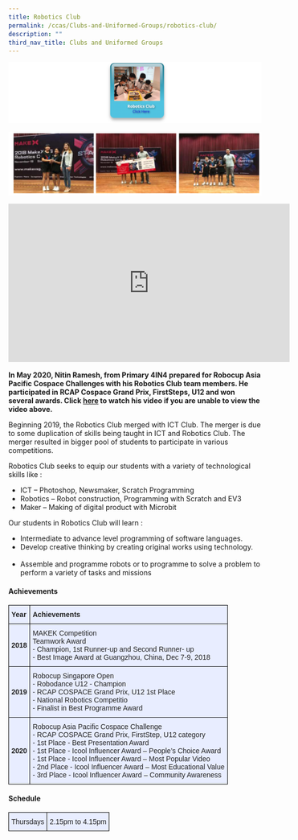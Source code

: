 ```yaml
---
title: Robotics Club
permalink: /ccas/Clubs-and-Uniformed-Groups/robotics-club/
description: ""
third_nav_title: Clubs and Uniformed Groups
---
```

<a href = "https://vimeo.com/588154200/f7b22ee9d8" target = "_self"> 
          <img src="/images/rbc1.png"></a>

![](/images/rbc2.png)


<center><iframe width="560" height="315" src="https://www.youtube.com/embed/wbgPUKjN92g" title="YouTube video player" frameborder="0" allow="accelerometer; autoplay; clipboard-write; encrypted-media; gyroscope; picture-in-picture" allowfullscreen></iframe></center>


**In May 2020, Nitin Ramesh, from Primary 4IN4 prepared for Robocup Asia Pacific Cospace Challenges with his Robotics Club team members. He participated in RCAP Cospace Grand Prix, FirstSteps, U12 and won several awards. Click [here](https://www.youtube.com/watch?reload=9&v=wbgPUKjN92g&feature=youtu.be) to watch his video if you are unable to view the video above.**
  
Beginning 2019, the Robotics Club merged with ICT Club. The merger is due to some duplication of skills being taught in ICT and Robotics Club. The merger resulted in bigger pool of students to participate in various competitions.     
  
Robotics Club seeks to equip our students with a variety of technological skills like :  
*   ICT – Photoshop, Newsmaker, Scratch Programming
*   Robotics – Robot construction, Programming with Scratch and EV3
*   Maker – Making of digital product with Microbit  

  

Our students in Robotics Club will learn :  
*   Intermediate to advance level programming of software languages.
*   Develop creative thinking by creating original works using technology.         
*   Assemble and programme robots or to programme to solve a problem to perform a variety of tasks and missions


#### Achievements


<style type="text/css">
.tg  {border-collapse:collapse;border-spacing:0;margin:0px auto;}
.tg td{border-color:black;border-style:solid;border-width:1px;font-family:Arial, sans-serif;font-size:14px;
  overflow:hidden;padding:10px 5px;word-break:normal;}
.tg th{border-color:black;border-style:solid;border-width:1px;font-family:Arial, sans-serif;font-size:14px;
  font-weight:normal;overflow:hidden;padding:10px 5px;word-break:normal;}
.tg .tg-xwen{background-color:#E8EDFF;color:#222;font-weight:bold;text-align:left;vertical-align:middle}
.tg .tg-vqm8{background-color:#E8EDFF;color:#222;text-align:left;vertical-align:top}
.tg .tg-u05r{background-color:#E8EDFF;color:#222;font-weight:bold;text-align:left;vertical-align:top}
.tg .tg-lr6o{background-color:#E8EDFF;color:#222;text-align:left;vertical-align:middle}
</style>
<table class="tg">
<tbody>
  <tr>
    <td class="tg-xwen">Year</td>
    <td class="tg-u05r">Achievements</td>
  </tr>
  <tr>
    <td class="tg-xwen">2018</td>
    <td class="tg-vqm8">MAKEK Competition <br>Teamwork Award<br><span style="font-weight:normal">- Champion, 1st Runner-up and Second Runner- up</span><br><span style="font-weight:400">- Best Image Award at Guangzhou, China, Dec 7-9, 2018</span></td>
  </tr>
  <tr>
    <td class="tg-xwen"><span style="color:#222"> </span>2019</td>
    <td class="tg-lr6o"><span style="color:#222">Robocup Singapore Open </span><br><span style="font-weight:normal">- Robodance U12 - Champion</span><br><span style="font-weight:normal">- RCAP COSPACE Grand Prix, U12 1st Place</span><br><span style="font-weight:normal">- National Robotics Competitio</span><br><span style="font-weight:normal">- Finalist in Best Programme Award</span></td>
  </tr>
  <tr>
    <td class="tg-xwen"><span style="color:#222"> </span>2020</td>
    <td class="tg-lr6o"><span style="color:#222">Robocup Asia Pacific Cospace Challenge   </span><br>- RCAP COSPACE Grand Prix, FirstStep, U12 category  <br>- 1st Place - Best Presentation Award  <br><span style="font-weight:400">- 1st Place - Icool Influencer Award – People’s Choice Award</span><br><span style="font-weight:400">- 1st Place - Icool Influencer Award – Most Popular Video  </span><br><span style="font-weight:400">- 2nd Place - Icool Influencer Award – Most Educational Value  </span><br><span style="font-weight:400">- 3rd Place - Icool Influencer Award – Community Awareness</span></td>
  </tr>
</tbody>
</table>

#### Schedule

<style type="text/css">
.tg  {border-collapse:collapse;border-spacing:0;margin:0px auto;}
.tg td{border-color:black;border-style:solid;border-width:1px;font-family:Arial, sans-serif;font-size:14px;
  overflow:hidden;padding:10px 5px;word-break:normal;}
.tg th{border-color:black;border-style:solid;border-width:1px;font-family:Arial, sans-serif;font-size:14px;
  font-weight:normal;overflow:hidden;padding:10px 5px;word-break:normal;}
.tg .tg-lr6o{background-color:#E8EDFF;color:#222;text-align:left;vertical-align:middle}
</style>
<table class="tg">
<tbody>
  <tr>
    <td class="tg-lr6o"><span style="color:#222">Thursdays</span></td>
    <td class="tg-lr6o"><span style="color:#222">2.15pm to 4.15pm</span></td>
  </tr>
</tbody>
</table>